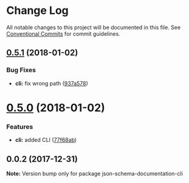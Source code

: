 # Change Log

All notable changes to this project will be documented in this file.
See [Conventional Commits](https://conventionalcommits.org) for commit guidelines.

<a name="0.5.1"></a>
## [0.5.1](https://github.com/fgribreau/json-schema-documentation/compare/v0.5.0...v0.5.1) (2018-01-02)


### Bug Fixes

* **cli:** fix wrong path ([937a578](https://github.com/fgribreau/json-schema-documentation/commit/937a578))




<a name="0.5.0"></a>
# [0.5.0](https://github.com/fgribreau/json-schema-documentation/compare/v0.4.0...v0.5.0) (2018-01-02)


### Features

* **cli:** added CLI ([77f68ab](https://github.com/fgribreau/json-schema-documentation/commit/77f68ab))




<a name="0.0.2"></a>
## 0.0.2 (2017-12-31)




**Note:** Version bump only for package json-schema-documentation-cli
